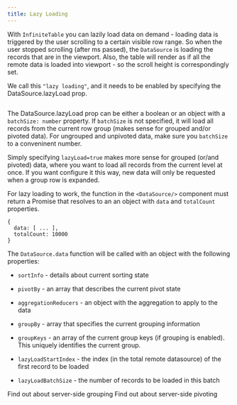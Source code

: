 ```yaml
---
title: Lazy Loading
---
```


With `InfiniteTable` you can lazily load data on demand - loading data is triggered by the user scrolling to a certain visible row range. So when the user stopped scrolling (after <PropLink name="scrollStopDelay" /> ms passed), the `DataSource` is loading the records that are in the viewport. Also, the table will render as if all the remote data is loaded into viewport - so the scroll height is correspondingly set.

We call this `"lazy loading"`, and it needs to be enabled by specifying the <DataSourcePropLink name="lazyLoad">DataSource.lazyLoad</DataSourcePropLink> prop.

<Sandpack title="Lazy loading ungrouped and unpivoted data">

```ts file="simple-lazy-load-example.page.tsx"

```

</Sandpack>

<Note>

The <DataSourcePropLink name="lazyLoad">DataSource.lazyLoad</DataSourcePropLink> prop can be either a boolean or an object with a `batchSize: number` property. If `batchSize` is not specified, it will load all records from the current row group (makes sense for grouped and/or pivoted data). For ungrouped and unpivoted data, make sure you `batchSize` to a conveninent number.

Simply specifying `lazyLoad=true` makes more sense for grouped (or/and pivoted) data, where you want to load all records from the current level at once. If you want configure it this way, new data will only be requested when a group row is expanded.

</Note>

For lazy loading to work, the <DataSourcePropLink name="data" /> function in the `<DataSource/>` component must return a Promise that resolves to an an object with `data` and `totalCount` properties.

```tsx
{
  data: [ ... ],
  totalCount: 10000
}
```

The `DataSource.data` function will be called with an object with the following properties:

- `sortInfo` - details about current sorting state
- `pivotBy` - an array that describes the current pivot state
- `aggregationReducers` - an object with the aggregation to apply to the data
- `groupBy` - array that specifies the current grouping information
- `groupKeys` - an array of the current group keys (if grouping is enabled). This uniquely identifies the current group.

- `lazyLoadStartIndex` - the index (in the total remote datasource) of the first record to be loaded
- `lazyLoadBatchSize` - the number of records to be loaded in this batch

<HeroCards>
<YouWillLearnCard title="Server-side Grouping Rows" path="/docs/learn/grouping-and-pivoting/grouping-rows#server-side-grouping-with-lazy-loading">
Find out about server-side grouping
</YouWillLearnCard>
<YouWillLearnCard title="Pivoting" path="/docs/learn/grouping-and-pivoting/pivoting/overview#server-side-pivoting">
Find out about server-side pivoting
</YouWillLearnCard>
</HeroCards>
